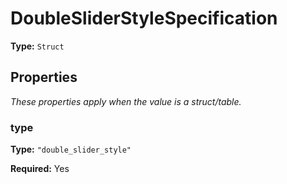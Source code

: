 # DoubleSliderStyleSpecification

**Type:** `Struct`

## Properties

*These properties apply when the value is a struct/table.*

### type

**Type:** `"double_slider_style"`

**Required:** Yes

